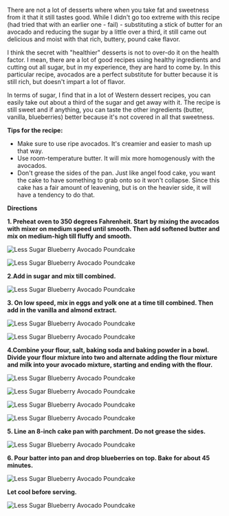 There are not a lot of desserts where when you take fat and sweetness from it that it still tastes good.  While I didn't go too extreme with this recipe (had tried that with an earlier one - fail) - substituting a stick of butter for an avocado and reducing the sugar by a little over a third, it still came out delicious and moist with that rich, buttery, pound cake flavor.

I think the secret with "healthier" desserts is not to over-do it on the health factor.  I mean, there are a lot of good recipes using healthy ingredients and cutting out all sugar, but in my experience, they are hard to come by. In this particular recipe, avocados are a perfect substitute for butter because it is still rich, but doesn't impart a lot of flavor.  

In terms of sugar, I find that in a lot of Western dessert recipes, you can easily take out about a third of the sugar and get away with it.  The recipe is still sweet and if anything, you can taste the other ingredients (butter, vanilla, blueberries) better because it's not covered in all that sweetness.

__Tips for the recipe:__

- Make sure to use ripe avocados.  It's creamier and easier to mash up that way.
- Use room-temperature butter.  It will mix more homogenously with the avocados.
- Don't grease the sides of the pan.  Just like angel food cake, you want the cake to have something to grab onto so it won't collapse.  Since this cake has a fair amount of leavening, but is on the heavier side, it will have a tendency to do that.

__Directions__

__1. Preheat oven to 350 degrees Fahrenheit.  Start by mixing the avocados with mixer on medium speed until smooth.  Then add softened butter and mix on medium-high till fluffy and smooth.__

![Less Sugar Blueberry Avocado Poundcake](../img/143-3.jpg "")

![Less Sugar Blueberry Avocado Poundcake](../img/143-4.jpg "")

__2.Add in sugar and mix till combined.__

![Less Sugar Blueberry Avocado Poundcake](../img/143-5.jpg "")

__3. On low speed, mix in eggs and yolk one at a time till combined.  Then add in the vanilla and almond extract.__

![Less Sugar Blueberry Avocado Poundcake](../img/143-6.jpg "")

![Less Sugar Blueberry Avocado Poundcake](../img/143-7.jpg "")

__4.Combine your flour, salt, baking soda and baking powder in a bowl.  Divide your flour mixture into two and alternate adding the flour mixture and milk into your avocado mixture, starting and ending with the flour.__

![Less Sugar Blueberry Avocado Poundcake](../img/143-8.jpg "")

![Less Sugar Blueberry Avocado Poundcake](../img/143-9.jpg "")

![Less Sugar Blueberry Avocado Poundcake](../img/143-10.jpg "")

![Less Sugar Blueberry Avocado Poundcake](../img/143-11.jpg "")

__5. Line an 8-inch cake pan with parchment.  Do not grease the sides.__

![Less Sugar Blueberry Avocado Poundcake](../img/143-12.jpg "")

__6. Pour batter into pan and drop blueberries on top.  Bake for about 45 minutes.__

![Less Sugar Blueberry Avocado Poundcake](../img/143-13.jpg "")


__Let cool before serving.__

![Less Sugar Blueberry Avocado Poundcake](../img/143-14.jpg "")
 